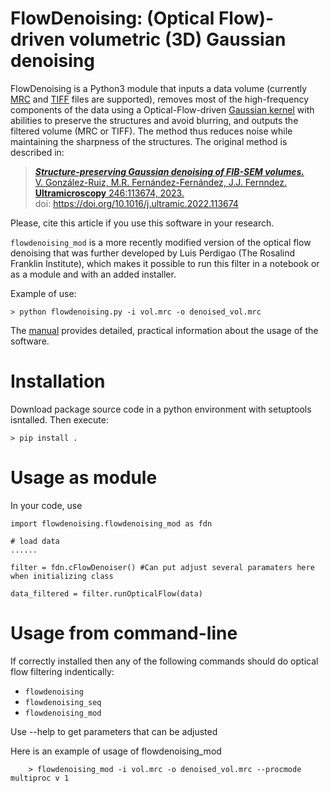 # FlowDenoising: (Optical Flow)-driven volumetric (3D) Gaussian denoising

FlowDenoising is a Python3 module that inputs a data volume (currently [MRC](https://en.wikipedia.org/wiki/MRC_(file_format)) and [TIFF](https://en.wikipedia.org/wiki/TIFF) files are supported), removes most of the high-frequency components of the data using a Optical-Flow-driven [Gaussian kernel](https://en.wikipedia.org/wiki/Gaussian_filter) with abilities to preserve the structures and avoid blurring, and outputs the filtered volume (MRC or TIFF). The method thus reduces noise while maintaining the sharpness of the structures. The original method is described in:

> [***Structure-preserving Gaussian denoising of FIB-SEM volumes.***](https://www.sciencedirect.com/science/article/pii/S0304399122001930)  
> [V. González-Ruiz, M.R. Fernández-Fernández, J.J. Fernndez.](https://www.sciencedirect.com/science/article/pii/S0304399122001930)  
> [**Ultramicroscopy** 246:113674, 2023.](https://www.sciencedirect.com/science/article/pii/S0304399122001930)  
> doi: https://doi.org/10.1016/j.ultramic.2022.113674 

Please, cite this article if you use this software in your research.

`flowdenoising_mod` is a more recently modified version of the optical flow denoising
that was further developed by Luis Perdigao (The Rosalind Franklin Institute),
which makes it possible to run this filter in a notebook or as a module
and with an added installer.

Example of use:

    > python flowdenoising.py -i vol.mrc -o denoised_vol.mrc
    
The [manual](https://github.com/microscopy-processing/FlowDenoising/blob/main/manual/manual.ipynb) provides detailed, practical information about the usage of the software.

# Installation

Download package source code in a python environment with setuptools isntalled.
Then execute:
```
> pip install .
```

# Usage as module

In your code, use

```
import flowdenoising.flowdenoising_mod as fdn

# load data
......

filter = fdn.cFlowDenoiser() #Can put adjust several paramaters here when initializing class

data_filtered = filter.runOpticalFlow(data)
```

# Usage from command-line

If correctly installed then any of the following commands should do optical flow filtering indentically:

 * `flowdenoising`
 * `flowdenoising_seq`
 * `flowdenoising_mod`

Use --help to get parameters that can be adjusted

Here is an example of usage of flowdenoising_mod
```
    > flowdenoising_mod -i vol.mrc -o denoised_vol.mrc --procmode multiproc v 1
```
